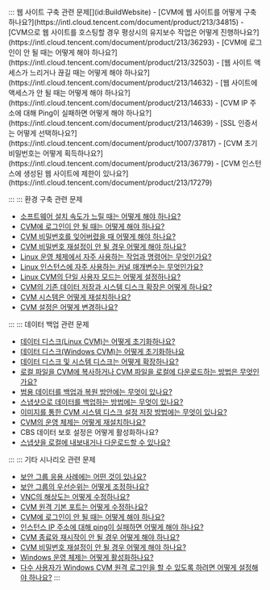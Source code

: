 <dx-accordion>
::: 웹 사이트 구축 관련 문제[](id:BuildWebsite)
- [CVM에 웹 사이트를 어떻게 구축하나요?](https://intl.cloud.tencent.com/document/product/213/34815)
- [CVM으로 웹 사이트를 호스팅할 경우 평상시의 유지보수 작업은 어떻게 진행하나요?](https://intl.cloud.tencent.com/document/product/213/36293)
- [CVM에 로그인이 안 될 때는 어떻게 해야 하나요?](https://intl.cloud.tencent.com/document/product/213/32503)
- [웹 사이트 액세스가 느리거나 끊길 때는 어떻게 해야 하나요?](https://intl.cloud.tencent.com/document/product/213/14632)
- [웹 사이트에 액세스가 안 될 때는 어떻게 해야 하나요?](https://intl.cloud.tencent.com/document/product/213/14633)
- [CVM IP 주소에 대해 Ping이 실패하면 어떻게 해야 하나요?](https://intl.cloud.tencent.com/document/product/213/14639)
- [SSL 인증서는 어떻게 선택하나요?](https://intl.cloud.tencent.com/document/product/1007/37817)
- [CVM 초기 비밀번호는 어떻게 획득하나요?](https://intl.cloud.tencent.com/document/product/213/36779)
- [CVM 인스턴스에 생성된 웹 사이트에 제한이 있나요?](https://intl.cloud.tencent.com/document/product/213/17279)

:::
::: 환경 구축 관련 문제[](id:Environment)

- [소프트웨어 설치 속도가 느릴 때는 어떻게 해야 하나요?](https://intl.cloud.tencent.com/document/product/213/8623)
- [CVM에 로그인이 안 될 때는 어떻게 해야 하나요?](https://intl.cloud.tencent.com/document/product/213/32503)
- [CVM 비밀번호를 잊어버렸을 때 어떻게 해야 하나요?](https://intl.cloud.tencent.com/document/product/213/36779#.E5.BF.98.E8.AE.B0.E5.AF.86.E7.A0.81.E6.80.8E.E4.B9.88.E5.8A.9E.EF.BC.9F)
- [CVM 비밀번호 재설정이 안 될 경우 어떻게 해야 하나요?](https://intl.cloud.tencent.com/document/product/213/35720)
- [Linux 운영 체제에서 자주 사용하는 작업과 명령어는 무엇인가요?](https://intl.cloud.tencent.com/document/product/213/2150)
- [Linux 인스턴스에 자주 사용하는 커널 매개변수는 무엇인가요?](https://intl.cloud.tencent.com/document/product/213/39162)
- [Linux CVM의 단일 사용자 모드는 어떻게 설정하나요?](https://intl.cloud.tencent.com/document/product/213/34819)
- [CVM의 기존 데이터 저장과 시스템 디스크 확장은 어떻게 하나요?](https://intl.cloud.tencent.com/document/product/213/17351)
- [CVM 시스템은 어떻게 재설치하나요?](https://intl.cloud.tencent.com/document/product/213/36290)
- [CVM 설정은 어떻게 변경하나요?](https://intl.cloud.tencent.com/document/product/213/2178)

:::
::: 데이터 백업 관련 문제[](id:DataBackup)
- [데이터 디스크(Linux CVM)는 어떻게 초기화하나요?](https://intl.cloud.tencent.com/document/product/213/17487)
- [데이터 디스크(Windows CVM)는 어떻게 초기화하나요](https://intl.cloud.tencent.com/document/product/213/2158)
- [데이터 디스크 및 시스템 디스크는 어떻게 확장하나요?](https://intl.cloud.tencent.com/document/product/213/32377)
- [로컬 파일을 CVM에 복사하거나 CVM 파일을 로컬에 다운로드하는 방법은 무엇인가요?](https://intl.cloud.tencent.com/document/product/213/34821)
- [범용 데이터를 백업과 복원 방안에는 무엇이 있나요?](https://intl.cloud.tencent.com/document/product/213/17284)
- [스냅샷으로 데이터를 백업하는 방법에는 무엇이 있나요?](https://intl.cloud.tencent.com/document/product/362/5755)
- [이미지를 통한 CVM 시스템 디스크 설정 저장 방법에는 무엇이 있나요?](https://intl.cloud.tencent.com/document/product/213/4942)
- [CVM의 운영 체제는 어떻게 재설치하나요?](https://intl.cloud.tencent.com/document/product/213/4933)
- CBS 데이터 보호 설정은 어떻게 활성화하나요?
- [스냅샷을 로컬에 내보내거나 다운로드할 수 있나요?](https://intl.cloud.tencent.com/document/product/213/36416)

:::
::: 기타 시나리오 관련 문제[](id:Other)
- [보안 그룹 응용 사례에는 어떤 것이 있나요?](https://intl.cloud.tencent.com/document/product/213/32369)
- [보안 그룹의 우선순위는 어떻게 조정하나요?](https://intl.cloud.tencent.com/document/product/213/35375)
- [VNC의 해상도는 어떻게 수정하나요?](https://intl.cloud.tencent.com/document/product/213/36397)
- [CVM 원격 기본 포트는 어떻게 수정하나요?](https://intl.cloud.tencent.com/document/product/213/35376)
- [CVM에 로그인이 안 될 때는 어떻게 해야 하나요?](https://intl.cloud.tencent.com/document/product/213/32503)
- [인스턴스 IP 주소에 대해 ping이 실패하면 어떻게 해야 하나요?](https://intl.cloud.tencent.com/document/product/213/14639)
- [CVM 종료와 재시작이 안 될 경우 어떻게 해야 하나요?](https://intl.cloud.tencent.com/document/product/213/12771)
- [CVM 비밀번호 재설정이 안 될 경우 어떻게 해야 하나요?](https://intl.cloud.tencent.com/document/product/213/35720)
- [Windows 운영 체제는 어떻게 활성화하나요?](https://intl.cloud.tencent.com/document/product/213/2757)
- [다수 사용자가 Windows CVM 원격 로그인을 할 수 있도록 하려면 어떻게 설정해야 하나요?](https://intl.cloud.tencent.com/document/product/213/32497)
:::
</dx-accordion>

